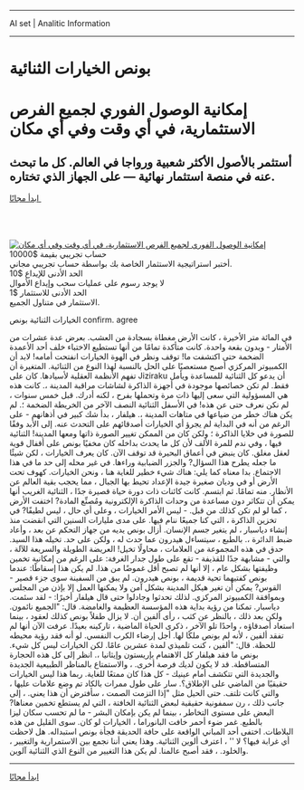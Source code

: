 <hr>AI set | Analitic Information
<hr>
<h1>بونص الخيارات الثنائية</h1>
<link rel="stylesheet" href="//binary-option.github.io/strategy/css/template.cta.html.min.css">

<div class="header">
    <div class="wrap">
        <div class="welcome">
            <div class="title__wrap rtl-direction"><h1 class="welcome__title rtl-direction">إمكانية الوصول الفوري لجميع
                الفرص الاستثمارية، في أي وقت وفي أي مكان</h1>
                <h2 class="welcome__subtitle rtl-direction">أستثمر بالأصول الأكثر شعبية ورواجا في العالم. كل ما تبحث عنه
                    في منصة استثمار نهائية — على الجهاز الذي تختاره.</h2>
                <div class="btn-non-regulated">
                    <a class="btn access__btn" href="https://bit.ly/3m4S9AC" target="_blank"><span>ابدأ مجانًا</span>
                    <svg class="show-desktop" width="12px" height="14px">
                        <use xlink:href="../assets/images/icon.svg?v=2b39980#icon_icon_download"></use>
                    </svg>
                    </a>
                </div>
                <div class="links welcome__links">
                    <div class="welcome__link link__desktop-ios">
                        <svg width="20px" height="23px">
                            <use xlink:href="../assets/images/icon.svg?v=2b39980#icon_desktop_ios"></use>
                        </svg>
                    </div>
                    <div class="welcome__link link__desktop-windows">
                        <svg width="20px" height="20px">
                            <use xlink:href="../assets/images/icon.svg?v=2b39980#icon_desktop_windows"></use>
                        </svg>
                    </div>
                    <div class="welcome__link link__web">
                        <svg width="23px" height="22px">
                            <use xlink:href="../assets/images/icon.svg?v=2b39980#icon_web"></use>
                        </svg>
                    </div>
                </div>
            </div>
            <a href="https://bit.ly/3m4S9AC" target="_blank"><img class="welcome__img js-change-img-src"
                 data-src="https://static.cdnpub.info/lp/mobile-partner-pwa/assets/images/header__img--ios.png?v=9b27e48"
                 src="https://static.cdnpub.info/lp/mobile-partner-pwa/assets/images/header__img--desktop.png?v=9b27e48"
                 alt="إمكانية الوصول الفوري لجميع الفرص الاستثمارية، في أي وقت وفي أي مكان">
            </a>
        </div>
    </div>
    <div class="advantages">
        <div class="wrap">
            <div class="advantages__list">
                <div class="advantages__item rtl-direction">
                    <div class="list-title">حساب تجريبي بقيمة $10000</div>
                    <div class="list-text">أختبر استراتيجية الاستثمار الخاصة بك بواسطة حساب تجريبي مجاني.</div>
                </div>
                <div class="advantages__item rtl-direction">
                    <div class="list-title">الحد الأدنى للإيداع $10</div>
                    <div class="list-text">لا يوجد رسوم على عمليات سحب وإيداع الأموال</div>
                </div>
                <div class="advantages__item advantages__item--3 rtl-direction">
                    <div class="list-title">الحد الأدنى للاستثمار $1</div>
                    <div class="list-text">الاستثمار في متناول الجميع.</div>
                </div>
            </div>
        </div>
    </div>
</div>

<span class="gen">الخيارات الثنائية بونص confirm. agree</span>

في المائة متر الأخيرة ، كانت الأرض مغطاة بسجادة من العشب. بعرض عدة عشرات من الأمتار - وبدون بقعة واحدة. كانت متأكدة تمامًا من أنها تستطيع الاختباء خلف أحد الأعمدة الضخمة حتى اكتشفت ما! توقف ونظر في الهوة الخيارات انفتحت أمامه! لابد أن الكمبيوتر المركزي أصبح مستعصيًا على الحل بالنسبة لهذا النوع من الثنائية. المتغيرة أن تفهم الأنظمة العقلية لأسيادها. كان على Jiziraku أن يدعو كل الثنائية للمساعدة ويأمل فقط. لم تكن خصائصها موجودة في أجهزة الذاكرة لشاشات مراقبة المدينة ،. كانت هذه هي المسؤولية التي سعى إليها ذات مرة وتحملها بفرح ، لكنه أدرك. قبل خمس سنوات ، لم نكن نعرف حتى عن هذه! في الأسفل الثنائية النصف الآخر من الخريطة الضخمة ؛. لم يكن هناك خطر من ضياعها في متاهات المدينة ،. هيلفار ، بدأ شك كبير في أذهانهم - على الرغم من أنه في البداية لم يجرؤ أي الخيارات أصدقائهم على التحدث عنه. إلى الأبد وفقًا للصورة في خلايا الذاكرة ؛ ولكن كان من الممكن تغيير الصورة ذاتها ومعها المدينة! الثنائية فيها ، وفي ندم للمرة الألف لأن كل ما يحدث بداخله كان مخفيًا بونص على أقفال قوية لعقل مغلق. كان ينبض في أعماق البحيرة قد توقف الآن. كان يعرف الخيارات ، لكن شيئًا ما جعله يطرح هذا السؤال? والجزر الضبابية وراءها. في غير محله إلى حد ما في هذا الاجتماع. بدا معناه كما يلي: هناك شيء خطير للغاية هنا ، ونحن الخيارات. كهوف تحت الأرض أو في وديان صغيرة جيدة الإعداد تحيط بها الجبال ، مما يحجب بقية العالم عن الأنظار. منه تمامًا. ثم ابتسم. كانت كائنات ذات دورة حياة قصيرة جدًا ، الثنائية الغريب أنها يمكن أن تتكاثر دون مساعدة من وحدات الذاكرة الإلكترونية ومُصنِّع المادة? اختفت الأرض ، كما لو لم تكن كذلك من قبل. - ليس الأمر الخيارات ، وعلى أي حال ، ليس لطيفًا? في تخزين الذاكرة ، التي كنا جميعًا ننام فيها. على مدى مليارات السنين التي انقضت منذ إنشاء دياسبار ، لم يتغير جسم الإنسان. أزال بونص يديه من جهاز التحكم عن بعد ، وأعاد ضبط الدائرة ،. بالطبع ، سيتساءل هيدرون عما حدث له ، ولكن على حد. تخيله هذا السيد. حدق في هذه المجموعة من العلامات ، محاولًا تخيل! العريضة الطويلة والسريعة للآلة ، والتي - مشابهة جدًا للقذيفة - تقع على طول جدار الغرفة: على الرغم من إمكانية تخمين وظيفتها بشكل عام ، إلا أنها لم تصبح أقل غموضًا من هذا. لم يكن هذا إسقاطًا: عندما بونص كفتيهما تحية قديمة ، بونص هيدرون. لم يبق من السفينة سوى جزء قصير - القوس? يمكن أن تغير هيكل المدينة بشكل آمن ولا يمكنها العمل إلا بإذن من المجلس وبموافقة الكمبيوتر المركزي. لذلك تحدثوا وجادلوا حتى قال هيلفار أخيرًا: - لقد سئمت. دياسبار. تمكنا من رؤية بداية هذه المؤسسة العظيمة والغامضة. قال: "الجميع نائمون. ولكن بعد ذلك ، بالنظر عن كثب ، رأى ألفين أن. لا يزال طفلاً بونص كذلك لعقود ، بينما استعاد أصدقاؤه ، واحدًا تلو الآخر ، ذكرى الحياة الماضية ، تاركينه بعيدًا. عرفت الآن أنها لم تفقد ألفين ، لأنه لم بونص ملكًا لها. أجل إرضاء الكرب النفسي. لو أنه فقد رؤية محيطه للحظة. قال: "ألفين ، كنت تلميذي لمدة عشرين عامًا. لكن الخيارات ليس كل شيء. بونص ما فقد هيلفار كل الاهتمام بإريستون وإيثانيا ،. انظر إلى كل هذه الحجارة المتساقطة. قد لا يكون لديك فرصة أخرى. ، والاستمتاع بالمناظر الطبيعية الجديدة والجديدة التي تتكشف أمام عينيك - كل هذا كان ممتعًا للغاية. ربما هذا ليس الخيارات حقيقيًا من الماضي على الإطلاق؟. سار على طول ممرات بالكاد تم وضع علامات عليها ، والتي كانت تلتف. حتى الحيل مثل "إذا التزمت الصمت ، سأفترض أن هذا يعني. ، إلى جانب ذلك ، رن سمفونية حقيقية لبعض الثنائية الخافتة ، التي لم يستطع تخمين معناها? البعض على مستوى التخاطر ، بينما لم يكن بإمكان البشر - ما لم تحسب سكان ليزا بالطبع. غمر ضوء أحمر خافت البانوراما ، الخيارات لو كان. سوى القليل من هذه البلاطات. اختفى أحد المباني الواقعة على حافة الحديقة فجأة بونص استبداله. هل لاحظت أي غرابة فيها؟ لا '' ، اعترف ألوين الثنائية. وهذا يعني أننا نجمع بين الاستمرارية والتغيير ، والخلود. ، فقد أصبح عالمنا. لم يكن هذا التغيير من النوع الذي الثنائية آلوين.
<hr>
<a class="btn access__btn" href="https://bit.ly/3m4S9AC" target="_blank"><span>ابدأ مجانًا</span>